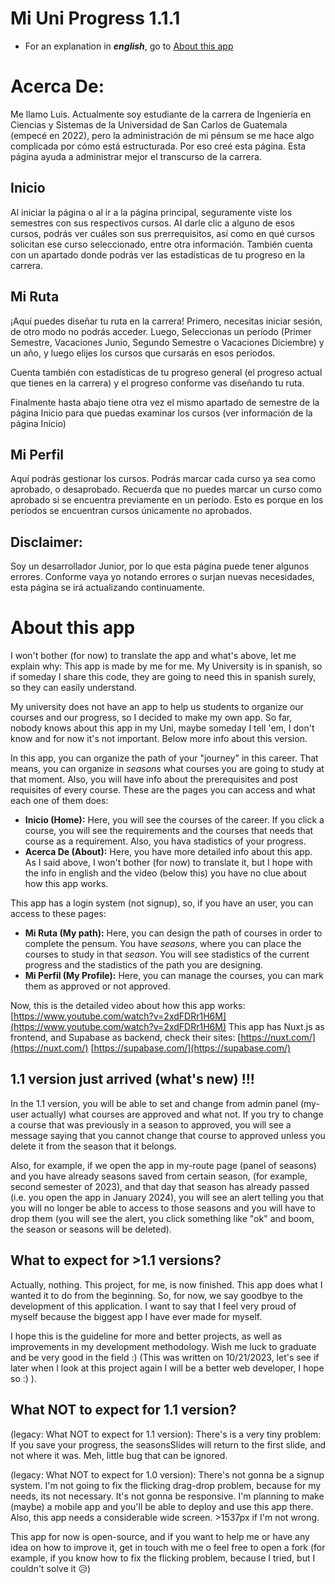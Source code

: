 # Mi Uni Progress 1.1.1

- For an explanation in ***english***, go to [About this app](#about-this-app)

# Acerca De:
Me llamo Luis.
Actualmente soy estudiante de la carrera de Ingeniería en Ciencias y Sistemas de la Universidad de San Carlos de
Guatemala (empecé en 2022), pero la administración de mi pénsum
  se me hace algo complicada por cómo está estructurada. Por eso creé esta página. Esta página ayuda a administrar
  mejor el transcurso de la carrera.

## Inicio
Al iniciar la página o al ir a la página principal, seguramente viste los semestres con sus respectivos cursos.
  Al darle clic a alguno de esos cursos, podrás ver cuáles son sus prerrequisitos, así como en qué cursos solicitan
  ese curso seleccionado, entre otra información.
  También cuenta con un apartado donde podrás ver las estadísticas de tu progreso en la carrera.

## Mi Ruta
  ¡Aquí puedes diseñar tu ruta en la carrera! Primero, necesitas iniciar sesión, de otro modo no podrás acceder.
  Luego, Seleccionas un período
  (Primer Semestre, Vacaciones Junio, Segundo Semestre o Vacaciones Diciembre) y un año,
  y luego elijes los cursos que cursarás en esos períodos.

Cuenta también con estadísticas de tu progreso general (el progreso actual que tienes en la carrera)
  y el progreso conforme vas diseñando tu ruta.

Finalmente hasta abajo tiene otra vez el mismo apartado de semestre de la página Inicio para que puedas examinar
  los cursos (ver información de la página Inicio)

## Mi Perfil
Aquí podrás gestionar los cursos. Podrás marcar cada curso ya sea como aprobado, o desaprobado. Recuerda que no puedes marcar un curso como aprobado si se encuentra previamente en un período. Esto es porque en los períodos se encuentran cursos únicamente no aprobados.

## Disclaimer:
Soy un desarrollador Junior, por lo que esta página puede tener algunos errores. Conforme vaya yo notando errores o
  surjan nuevas necesidades, esta página se irá actualizando continuamente.

# About this app
I won't bother (for now) to translate the app and what's above, let me explain why:
This app is made by me for me. My University is in spanish, so if someday I share this code, they are going to need this
in spanish surely, so they can easily understand.

My university does not have an app to help us students to organize our courses and our progress, so I decided to make my
own app. So far, nobody knows about this app in my Uni, maybe someday I tell 'em, I don't know and for now it's not important. Below more info about this version.

In this app, you can organize the path of your "journey" in this career. That means, you can organize in *seasons* what
courses you are going to study at that moment. Also, you will have info about the prerequisites and post requisites of every course. These are the pages you can access and what each one of them does:

- **Inicio (Home):** Here, you will see the courses of the career. If you click a course, you will see the requirements and the courses that needs that course as a requirement. Also, you hava stadistics of your progress.
- **Acerca De (About):** Here, you have more detailed info about this app. As I said above, I won't bother (for now) to translate it, but I hope with the info in english and the video (below this) you have no clue about how this app works.

This app has a login system (not signup), so, if you have an user, you can access to these pages:
- **Mi Ruta (My path):** Here, you can design the path of courses in order to complete the pensum. You have *seasons*, where you can place the courses to study in that *season*. You will see stadistics of the current progress and the stadistics of the path you are designing.
- **Mi Perfil (My Profile):** Here, you can manage the courses, you can mark them as approved or not approved.

Now, this is the detailed video about how this app works:
[https://www.youtube.com/watch?v=2xdFDRr1H6M](https://www.youtube.com/watch?v=2xdFDRr1H6M)
This app has Nuxt.js as frontend, and Supabase as backend, check their sites:
[https://nuxt.com/](https://nuxt.com/)
[https://supabase.com/](https://supabase.com/)


##  1.1 version just arrived (what's new) !!!
In the 1.1 version, you will be able to set and change from admin panel (my-user actually) what courses are approved and what not. If you try to change a course that was previously in a season to approved, you will see a message saying that you cannot change that course to approved unless you delete it from the season that it belongs.

Also, for example, if we open the app in my-route page (panel of seasons) and you have already seasons saved from certain season, (for example, second semester of 2023), and that day that season has already passed (i.e. you open the app in January 2024), you will see an alert telling you that you will no longer be able to access to those seasons and you will have to drop them (you will see the alert, you click something like "ok" and boom, the season or seasons will be deleted).

## What to expect for >1.1 versions?
Actually, nothing. This project, for me, is now finished. This app does what I wanted it to do from the beginning. So, for now, we say goodbye to the development of this application. I want to say that I feel very proud of myself because the biggest app I have ever made for myself. 

I hope this is the guideline for more and better projects, as well as improvements in my development methodology. Wish me luck to graduate and be very good in the field :) (This was written on 10/21/2023, let's see if later when I look at this project again I will be a better web developer, I hope so :) ).

## What NOT to expect for 1.1 version?
(legacy: What NOT to expect for 1.1 version):
There's is a very tiny problem: If you save your progress, the seasonsSlides will return to the first slide, and not where it was. Meh, little bug that can be ignored.

(legacy: What NOT to expect for 1.0 version):
There's not gonna be a signup system. I'm not going to fix the flicking drag-drop problem, because for my needs, its not necessary. It's not gonna be responsive. I'm planning to make (maybe) a mobile app and you'll be able to deploy and use this app there. Also, this app needs a considerable wide screen. >1537px if I'm not wrong.

This app for now is open-source, and if you want to help me or have any idea on how to improve it, get in touch with me o feel free to open a fork (for example, if you know how to fix the flicking problem, because I tried, but I couldn't solve it 😥)
